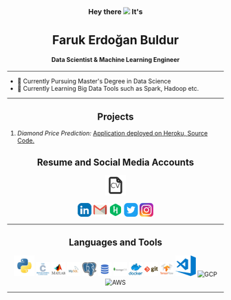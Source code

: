 <div header align="center">
<h3> Hey there <img src="https://media.giphy.com/media/hvRJCLFzcasrR4ia7z/giphy.gif" width="25px"> It's</h3>


<h1> Faruk Erdoğan Buldur </h1>
<h4> Data Scientist & Machine Learning Engineer </h4>

<hr>
</div>

	
- 🔭 Currently Pursuing Master's Degree in Data Science
- 🌱 Currently Learning Big Data Tools such as Spark, Hadoop etc.

<hr>

<div projects align="center">

## **Projects**

</div>

1) *Diamond Price Prediction:* 
	 <a href="https://diamond-pric-master-hotwqoeglo.herokuapp.com/"> Application deployed on Heroku, </a>  <a href="https://github.com/FarukBuldur/diamond-price-predictor">Source Code.</a>


<div accounts align="center">

## **Resume and Social Media Accounts**
	
<a href="https://cv-farukbuldur.s3.amazonaws.com/CV.pdf"><img src="images/4177633-48.png" alt="Faruk's Resume"></a>

<a href="https://www.linkedin.com/in/faruk-erdo%C4%9Fan-buldur/"><img src="images/linkedin-icon_32x32.png" alt="Faruk's Linkedin"></a>
<a href="mailto:farukbuldur@gmail.com"><img src="images/iconfinder_gmail_1220367.png" alt="Faruk's Gmail"></a>
<a href="https://www.hackerrank.com/FarukBuldur?hr_r=1"><img src="images/iconfinder_160_Hackerrank_logo_logos_4373234.png" alt="Faruk's Hackerrank"></a>
<a href="https://twitter.com/BuldurFaruk"><img src="images/twitter-icon_32x32.png" alt="Faruk's Twitter"></a>
<a href="https://www.instagram.com/fildisikulesisakini/"><img src="images/instagram-icon_32x32.png" alt="Faruk's Instagram"></a>

<hr>
</div>  

<div tools align="center">

## **Languages and Tools**  

<code><img height="48" src="https://raw.githubusercontent.com/github/explore/80688e429a7d4ef2fca1e82350fe8e3517d3494d/topics/python/python.png"></code>
<code><img height="32" src="https://raw.githubusercontent.com/github/explore/80688e429a7d4ef2fca1e82350fe8e3517d3494d/topics/c/c.png"></code>
<code><img height="32" src="https://raw.githubusercontent.com/github/explore/80688e429a7d4ef2fca1e82350fe8e3517d3494d/topics/matlab/matlab.png"></code>	
<code><img height="32" src="https://raw.githubusercontent.com/github/explore/80688e429a7d4ef2fca1e82350fe8e3517d3494d/topics/mysql/mysql.png"></code>
<code><img height="32" src="https://raw.githubusercontent.com/github/explore/80688e429a7d4ef2fca1e82350fe8e3517d3494d/topics/postgresql/postgresql.png"></code>
<code><img alt="SQL" height="32" src="https://raw.githubusercontent.com/github/explore/80688e429a7d4ef2fca1e82350fe8e3517d3494d/topics/sql/sql.png" /></code>
<code><img height="32" src="https://raw.githubusercontent.com/github/explore/80688e429a7d4ef2fca1e82350fe8e3517d3494d/topics/mongodb/mongodb.png"></code>
<code><img alt="Docker" height="32" src="https://raw.githubusercontent.com/github/explore/80688e429a7d4ef2fca1e82350fe8e3517d3494d/topics/docker/docker.png" /></code>
<code><img height="32" src="https://raw.githubusercontent.com/github/explore/80688e429a7d4ef2fca1e82350fe8e3517d3494d/topics/git/git.png"></code>
<code><img height="32" src="https://raw.githubusercontent.com/github/explore/80688e429a7d4ef2fca1e82350fe8e3517d3494d/topics/tensorflow/tensorflow.png"></code>
<img alt="Visual Studio Code" height="48" src="https://raw.githubusercontent.com/github/explore/80688e429a7d4ef2fca1e82350fe8e3517d3494d/topics/visual-studio-code/visual-studio-code.png" /> 
<img align="center" alt="GCP" height="32" src="https://github.com/melanieshi0120/melanieshi0120/blob/master/images/GCP_LOG.png" />
<img align="center" alt="AWS" height="32" src="https://github.com/melanieshi0120/melanieshi0120/blob/master/images/AWS.jpeg" />
</div>
<hr>


<!--
**FarukBuldur/FarukBuldur** is a ✨ _special_ ✨ repository because its `README.md` (this file) appears on your GitHub profile.

Here are some ideas to get you started:

- 🔭 I’m currently working on ...
- 🌱 I’m currently learning ...
- 👯 I’m looking to collaborate on ...
- 🤔 I’m looking for help with ...
- 💬 Ask me about ...
- 📫 How to reach me: ...
- 😄 Pronouns: ...
- ⚡ Fun fact: ...
- ✅das

<code><img height="20" src="https://raw.githubusercontent.com/github/explore/80688e429a7d4ef2fca1e82350fe8e3517d3494d/topics/vue/vue.png"></code>
<code><img height="20" src="https://raw.githubusercontent.com/github/explore/80688e429a7d4ef2fca1e82350fe8e3517d3494d/topics/react/react.png"></code>
<code><img height="20" src="https://raw.githubusercontent.com/github/explore/80688e429a7d4ef2fca1e82350fe8e3517d3494d/topics/firebase/firebase.png"></code>
<code><img height="20" src="https://raw.githubusercontent.com/github/explore/80688e429a7d4ef2fca1e82350fe8e3517d3494d/topics/javascript/javascript.png"></code>
<code><img height="20" src="https://raw.githubusercontent.com/github/explore/5c058a388828bb5fde0bcafd4bc867b5bb3f26f3/topics/graphql/graphql.png"></code>
<code><img height="20" src="https://raw.githubusercontent.com/github/explore/80688e429a7d4ef2fca1e82350fe8e3517d3494d/topics/nodejs/nodejs.png"></code>
<img align="left" alt="R" width="26px" src="https://raw.githubusercontent.com/github/explore/80688e429a7d4ef2fca1e82350fe8e3517d3494d/topics/r/r.png" />
<img align="left" alt="MySQL" width="26px" src="https://raw.githubusercontent.com/github/explore/80688e429a7d4ef2fca1e82350fe8e3517d3494d/topics/mysql/mysql.png" />
<img align="left" alt="Visual Studio Code" width="26px" src="https://raw.githubusercontent.com/github/explore/80688e429a7d4ef2fca1e82350fe8e3517d3494d/topics/visual-studio-code/visual-studio-code.png" /> 
<img align="left" alt="Git" width="26px" src="https://raw.githubusercontent.com/github/explore/80688e429a7d4ef2fca1e82350fe8e3517d3494d/topics/git/git.png" />
<img align="left" alt="GitHub" width="26px" src="https://raw.githubusercontent.com/github/explore/78df643247d429f6cc873026c0622819ad797942/topics/github/github.png" />
<img align="left" alt="Terminal" width="26px" src="https://raw.githubusercontent.com/github/explore/80688e429a7d4ef2fca1e82350fe8e3517d3494d/topics/terminal/terminal.png" />

[	<a> <img height="32" src="images/iconfinder_Google_Icons-18_7123014.png"> </a>
	<a> <img height="32" src="images/iconfinder_AWS_4923041.png"> </a>](url)

Application deployed on Heroku : <a href="https://diamond-pric-master-hotwqoeglo.herokuapp.com/"> <img src="images/16468025301548141173-24.png" alt="Heroku App"></a> Source Code: <a href="https://github.com/FarukBuldur/diamond-price-predictor"><img src="images/iconfinder_mark-github_298822.png" alt="Heroku App"></a>

-->
